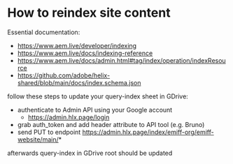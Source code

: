 # How to reindex site content

Essential documentation:

- https://www.aem.live/developer/indexing
- https://www.aem.live/docs/indexing-reference
- https://www.aem.live/docs/admin.html#tag/index/operation/indexResource
- https://github.com/adobe/helix-shared/blob/main/docs/index.schema.json

follow these steps to update your query-index sheet in GDrive:
- authenticate to Admin API using your Google account
  - https://admin.hlx.page/login
- grab auth_token and add header attribute to API tool (e.g. Bruno)
- send PUT to endpoint https://admin.hlx.page/index/emiff-org/emiff-website/main/*

afterwards query-index in GDrive root should be updated
